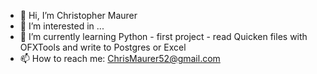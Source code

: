 - 👋 Hi, I’m Christopher Maurer
- 👀 I’m interested in ...
- 🌱 I’m currently learning Python - first project - read Quicken files with OFXTools and write to Postgres or Excel
- 📫 How to reach me: ChrisMaurer52@gmail.com

<!---
ChristopherMaurer/ChristopherMaurer is a ✨ special ✨ repository because its `README.md` (this file) appears on your GitHub profile.
You can click the Preview link to take a look at your changes.
--->
